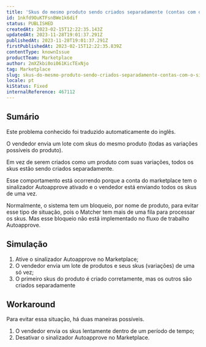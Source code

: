 ```yaml
---
title: 'Skus do mesmo produto sendo criados separadamente (contas com o sinalizador Autoapprove ativado)'
id: 1nkfd9OuKTFsnBWe1k6dif
status: PUBLISHED
createdAt: 2023-02-15T12:22:35.143Z
updatedAt: 2023-11-28T19:01:37.291Z
publishedAt: 2023-11-28T19:01:37.291Z
firstPublishedAt: 2023-02-15T12:22:35.839Z
contentType: knownIssue
productTeam: Marketplace
author: 2mXZkbi0oi061KicTExNjo
tag: Marketplace
slug: skus-do-mesmo-produto-sendo-criados-separadamente-contas-com-o-sinalizador-autoapprove-ativado
locale: pt
kiStatus: Fixed
internalReference: 467112
---
```


## Sumário

<div class="alert alert-info">
  <p>Este problema conhecido foi traduzido automaticamente do inglês.</p>
</div>


O vendedor envia um lote com skus do mesmo produto (todas as variações possíveis do produto).

Em vez de serem criados como um produto com suas variações, todos os skus estão sendo criados separadamente.

Esse comportamento está ocorrendo porque a conta do marketplace tem o sinalizador Autoapprove ativado e o vendedor está enviando todos os skus de uma vez.

Normalmente, o sistema tem um bloqueio, por nome de produto, para evitar esse tipo de situação, pois o Matcher tem mais de uma fila para processar os skus. Mas esse bloqueio não está implementado no fluxo de trabalho Autoapprove.

## Simulação


1. Ative o sinalizador Autoapprove no Marketplace;
2. O vendedor envia um lote de produtos e seus skus (variações) de uma só vez;
3. O primeiro skus do produto é criado corretamente, mas os outros são criados separadamente

## Workaround


Para evitar essa situação, há duas maneiras possíveis.

1. O vendedor envia os skus lentamente dentro de um período de tempo;
2. Desativar o sinalizador Autoapprove no Marketplace.





